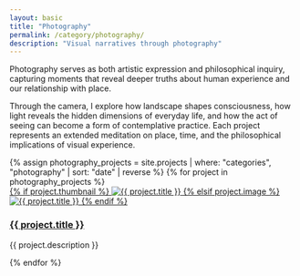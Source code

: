 ```yaml
---
layout: basic
title: "Photography"
permalink: /category/photography/
description: "Visual narratives through photography"
---
```


Photography serves as both artistic expression and philosophical inquiry, capturing moments that reveal deeper truths about human experience and our relationship with place.

Through the camera, I explore how landscape shapes consciousness, how light reveals the hidden dimensions of everyday life, and how the act of seeing can become a form of contemplative practice. Each project represents an extended meditation on place, time, and the philosophical implications of visual experience.

<div class="section pt-0">
  <div class="container">
    <div class="row">
      {% assign photography_projects = site.projects | where: "categories", "photography" | sort: "date" | reverse %}
      {% for project in photography_projects %}
        <div class="col-12 col-md-6 mb-3">
          <div class="project">
            <div class="project-image">
              <a href="{{ project.url | relative_url }}">
                {% if project.thumbnail %}
                  <img alt="{{ project.title }}" class="img-fluid" src="{{ project.thumbnail | relative_url }}" />
                {% elsif project.image %}
                  <img alt="{{ project.title }}" class="img-fluid" src="{{ project.image | relative_url }}" />
                {% endif %}
              </a>
            </div>
            <div class="project-content">
              <h3 class="project-title">
                <a href="{{ project.url | relative_url }}">{{ project.title }}</a>
              </h3>
              <p class="project-description">{{ project.description }}</p>
            </div>
          </div>
        </div>
      {% endfor %}
    </div>
  </div>
</div>
